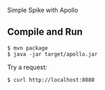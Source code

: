 Simple Spike with Apollo

Compile and Run
---------------

    $ mvn package
    $ java -jar target/apollo.jar

Try a request:

    $ curl http://localhost:8080
